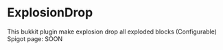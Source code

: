 # ExplosionDrop

This bukkit plugin make explosion drop all exploded blocks (Configurable)
Spigot page: SOON
